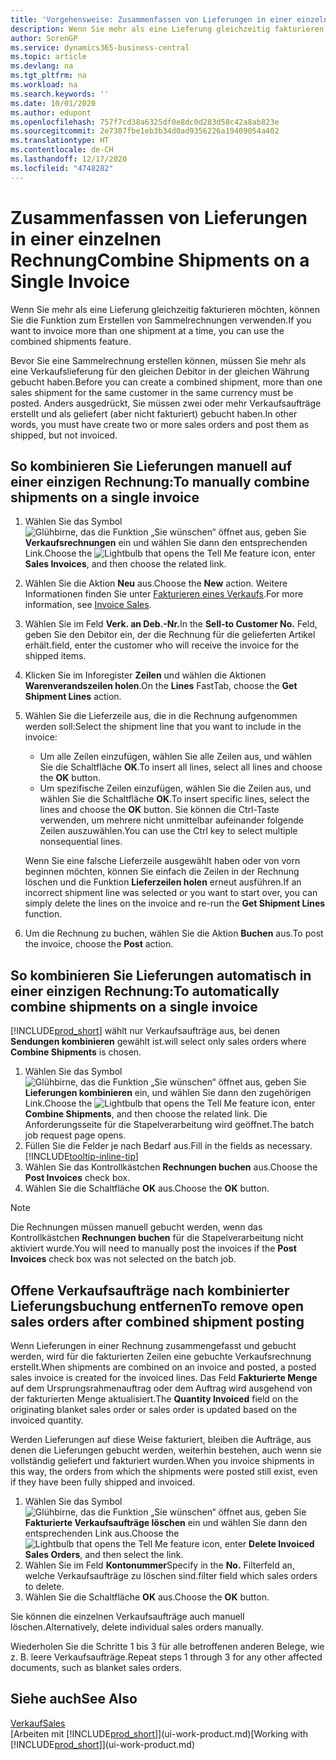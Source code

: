 ```yaml
---
title: 'Vorgehensweise: Zusammenfassen von Lieferungen in einer einzelnen Rechnung | Microsoft Docs'
description: Wenn Sie mehr als eine Lieferung gleichzeitig fakturieren möchten, können Sie die Funktion zum Erstellen von Sammelrechnungen verwenden.
author: SorenGP
ms.service: dynamics365-business-central
ms.topic: article
ms.devlang: na
ms.tgt_pltfrm: na
ms.workload: na
ms.search.keywords: ''
ms.date: 10/01/2020
ms.author: edupont
ms.openlocfilehash: 757f7cd38a6325df0e8dc0d283d58c42a8ab823e
ms.sourcegitcommit: 2e7307fbe1eb3b34d0ad9356226a19409054a402
ms.translationtype: HT
ms.contentlocale: de-CH
ms.lasthandoff: 12/17/2020
ms.locfileid: "4748282"
---
```

# <a name="combine-shipments-on-a-single-invoice"></a><span data-ttu-id="0faa9-103">Zusammenfassen von Lieferungen in einer einzelnen Rechnung</span><span class="sxs-lookup"><span data-stu-id="0faa9-103">Combine Shipments on a Single Invoice</span></span>
<span data-ttu-id="0faa9-104">Wenn Sie mehr als eine Lieferung gleichzeitig fakturieren möchten, können Sie die Funktion zum Erstellen von Sammelrechnungen verwenden.</span><span class="sxs-lookup"><span data-stu-id="0faa9-104">If you want to invoice more than one shipment at a time, you can use the combined shipments feature.</span></span>  

<span data-ttu-id="0faa9-105">Bevor Sie eine Sammelrechnung erstellen können, müssen Sie mehr als eine Verkaufslieferung für den gleichen Debitor in der gleichen Währung gebucht haben.</span><span class="sxs-lookup"><span data-stu-id="0faa9-105">Before you can create a combined shipment, more than one sales shipment for the same customer in the same currency must be posted.</span></span> <span data-ttu-id="0faa9-106">Anders ausgedrückt, Sie müssen zwei oder mehr Verkaufsaufträge erstellt und als geliefert (aber nicht fakturiert) gebucht haben.</span><span class="sxs-lookup"><span data-stu-id="0faa9-106">In other words, you must have create two or more sales orders and post them as shipped, but not invoiced.</span></span> 

## <a name="to-manually-combine-shipments-on-a-single-invoice"></a><span data-ttu-id="0faa9-107">So kombinieren Sie Lieferungen manuell auf einer einzigen Rechnung:</span><span class="sxs-lookup"><span data-stu-id="0faa9-107">To manually combine shipments on a single invoice</span></span>  
1. <span data-ttu-id="0faa9-108">Wählen Sie das Symbol ![Glühbirne, das die Funktion „Sie wünschen“ öffnet](media/ui-search/search_small.png "Tell Me-Funktion") aus, geben Sie **Verkaufsrechnungen** ein und wählen Sie dann den entsprechenden Link.</span><span class="sxs-lookup"><span data-stu-id="0faa9-108">Choose the ![Lightbulb that opens the Tell Me feature](media/ui-search/search_small.png "Tell me what you want to do") icon, enter **Sales Invoices**, and then choose the related link.</span></span>  
2. <span data-ttu-id="0faa9-109">Wählen Sie die Aktion **Neu** aus.</span><span class="sxs-lookup"><span data-stu-id="0faa9-109">Choose the **New** action.</span></span> <span data-ttu-id="0faa9-110">Weitere Informationen finden Sie unter [Fakturieren eines Verkaufs](sales-how-invoice-sales.md).</span><span class="sxs-lookup"><span data-stu-id="0faa9-110">For more information, see [Invoice Sales](sales-how-invoice-sales.md).</span></span>
3. <span data-ttu-id="0faa9-111">Wählen Sie im Feld **Verk. an Deb.-Nr.**</span><span class="sxs-lookup"><span data-stu-id="0faa9-111">In the **Sell-to Customer No.**</span></span> <span data-ttu-id="0faa9-112">Feld, geben Sie den Debitor ein, der die Rechnung für die gelieferten Artikel erhält.</span><span class="sxs-lookup"><span data-stu-id="0faa9-112">field, enter the customer who will receive the invoice for the shipped items.</span></span>  
4. <span data-ttu-id="0faa9-113">Klicken Sie im Inforegister **Zeilen** und wählen die  Aktionen **Warenverandszeilen holen**.</span><span class="sxs-lookup"><span data-stu-id="0faa9-113">On the **Lines** FastTab, choose the **Get Shipment Lines** action.</span></span>  
5. <span data-ttu-id="0faa9-114">Wählen Sie die Lieferzeile aus, die in die Rechnung aufgenommen werden soll:</span><span class="sxs-lookup"><span data-stu-id="0faa9-114">Select the shipment line that you want to include in the invoice:</span></span>  

    - <span data-ttu-id="0faa9-115">Um alle Zeilen einzufügen, wählen Sie alle Zeilen aus, und wählen Sie die Schaltfläche **OK**.</span><span class="sxs-lookup"><span data-stu-id="0faa9-115">To insert all lines, select all lines and choose the **OK** button.</span></span>  
    - <span data-ttu-id="0faa9-116">Um spezifische Zeilen einzufügen, wählen Sie die Zeilen aus, und wählen Sie die Schaltfläche **OK**.</span><span class="sxs-lookup"><span data-stu-id="0faa9-116">To insert specific lines, select the lines and choose the **OK** button.</span></span> <span data-ttu-id="0faa9-117">Sie können die Ctrl-Taste verwenden, um mehrere nicht unmittelbar aufeinander folgende Zeilen auszuwählen.</span><span class="sxs-lookup"><span data-stu-id="0faa9-117">You can use the Ctrl key to select multiple nonsequential lines.</span></span>  

    <span data-ttu-id="0faa9-118">Wenn Sie eine falsche Lieferzeile ausgewählt haben oder von vorn beginnen möchten, können Sie einfach die Zeilen in der Rechnung löschen und die Funktion **Lieferzeilen holen** erneut ausführen.</span><span class="sxs-lookup"><span data-stu-id="0faa9-118">If an incorrect shipment line was selected or you want to start over, you can simply delete the lines on the invoice and re-run the **Get Shipment Lines** function.</span></span>  
7. <span data-ttu-id="0faa9-119">Um die Rechnung zu buchen, wählen Sie die Aktion **Buchen** aus.</span><span class="sxs-lookup"><span data-stu-id="0faa9-119">To post the invoice, choose the **Post** action.</span></span>  

## <a name="to-automatically-combine-shipments-on-a-single-invoice"></a><span data-ttu-id="0faa9-120">So kombinieren Sie Lieferungen automatisch in einer einzigen Rechnung:</span><span class="sxs-lookup"><span data-stu-id="0faa9-120">To automatically combine shipments on a single invoice</span></span>  
[!INCLUDE[prod_short](includes/prod_short.md)] <span data-ttu-id="0faa9-121">wählt nur Verkaufsaufträge aus, bei denen **Sendungen kombinieren** gewählt ist.</span><span class="sxs-lookup"><span data-stu-id="0faa9-121">will select only sales orders where **Combine Shipments** is chosen.</span></span> 

1. <span data-ttu-id="0faa9-122">Wählen Sie das Symbol ![Glühbirne, das die Funktion „Sie wünschen“ öffnet](media/ui-search/search_small.png "Tell Me-Funktion") aus, geben Sie **Lieferungen kombinieren** ein, und wählen Sie dann den zugehörigen Link.</span><span class="sxs-lookup"><span data-stu-id="0faa9-122">Choose the ![Lightbulb that opens the Tell Me feature](media/ui-search/search_small.png "Tell me what you want to do") icon, enter **Combine Shipments**, and then choose the related link.</span></span> <span data-ttu-id="0faa9-123">Die Anforderungsseite für die Stapelverarbeitung wird geöffnet.</span><span class="sxs-lookup"><span data-stu-id="0faa9-123">The batch job request page opens.</span></span>  
2. <span data-ttu-id="0faa9-124">Füllen Sie die Felder je nach Bedarf aus.</span><span class="sxs-lookup"><span data-stu-id="0faa9-124">Fill in the fields as necessary.</span></span> [!INCLUDE[tooltip-inline-tip](includes/tooltip-inline-tip_md.md)]
3. <span data-ttu-id="0faa9-125">Wählen Sie das Kontrollkästchen **Rechnungen buchen** aus.</span><span class="sxs-lookup"><span data-stu-id="0faa9-125">Choose the **Post Invoices** check box.</span></span>  
4. <span data-ttu-id="0faa9-126">Wählen Sie die Schaltfläche **OK** aus.</span><span class="sxs-lookup"><span data-stu-id="0faa9-126">Choose the **OK** button.</span></span>  

> [!NOTE]  
>  <span data-ttu-id="0faa9-127">Die Rechnungen müssen manuell gebucht werden, wenn das Kontrollkästchen **Rechnungen buchen** für die Stapelverarbeitung nicht aktiviert wurde.</span><span class="sxs-lookup"><span data-stu-id="0faa9-127">You will need to manually post the invoices if the **Post Invoices** check box was not selected on the batch job.</span></span>  

## <a name="to-remove-open-sales-orders-after-combined-shipment-posting"></a><span data-ttu-id="0faa9-128">Offene Verkaufsaufträge nach kombinierter Lieferungsbuchung entfernen</span><span class="sxs-lookup"><span data-stu-id="0faa9-128">To remove open sales orders after combined shipment posting</span></span> 
<span data-ttu-id="0faa9-129">Wenn Lieferungen in einer Rechnung zusammengefasst und gebucht werden, wird für die fakturierten Zeilen eine gebuchte Verkaufsrechnung erstellt.</span><span class="sxs-lookup"><span data-stu-id="0faa9-129">When shipments are combined on an invoice and posted, a posted sales invoice is created for the invoiced lines.</span></span> <span data-ttu-id="0faa9-130">Das Feld **Fakturierte Menge** auf dem Ursprungsrahmenauftrag oder dem Auftrag wird ausgehend von der fakturierten Menge aktualisiert.</span><span class="sxs-lookup"><span data-stu-id="0faa9-130">The **Quantity Invoiced** field on the originating blanket sales order or sales order is updated based on the invoiced quantity.</span></span>  

<span data-ttu-id="0faa9-131">Werden Lieferungen auf diese Weise fakturiert, bleiben die Aufträge, aus denen die Lieferungen gebucht werden, weiterhin bestehen, auch wenn sie vollständig geliefert und fakturiert wurden.</span><span class="sxs-lookup"><span data-stu-id="0faa9-131">When you invoice shipments in this way, the orders from which the shipments were posted still exist, even if they have been fully shipped and invoiced.</span></span>   

1. <span data-ttu-id="0faa9-132">Wählen Sie das Symbol ![Glühbirne, das die Funktion „Sie wünschen“ öffnet](media/ui-search/search_small.png "Tell Me-Funktion") aus, geben Sie **Fakturierte Verkaufsaufträge löschen** ein und wählen Sie dann den entsprechenden Link aus.</span><span class="sxs-lookup"><span data-stu-id="0faa9-132">Choose the ![Lightbulb that opens the Tell Me feature](media/ui-search/search_small.png "Tell me what you want to do") icon, enter **Delete Invoiced Sales Orders**, and then select the link.</span></span>  
2. <span data-ttu-id="0faa9-133">Wählen Sie im Feld **Kontonummer**</span><span class="sxs-lookup"><span data-stu-id="0faa9-133">Specify in the **No.**</span></span> <span data-ttu-id="0faa9-134">Filterfeld an, welche Verkaufsaufträge zu löschen sind.</span><span class="sxs-lookup"><span data-stu-id="0faa9-134">filter field which sales orders to delete.</span></span>  
3. <span data-ttu-id="0faa9-135">Wählen Sie die Schaltfläche **OK** aus.</span><span class="sxs-lookup"><span data-stu-id="0faa9-135">Choose the **OK** button.</span></span>  

<span data-ttu-id="0faa9-136">Sie können die einzelnen Verkaufsaufträge auch manuell löschen.</span><span class="sxs-lookup"><span data-stu-id="0faa9-136">Alternatively, delete individual sales orders manually.</span></span>  

<span data-ttu-id="0faa9-137">Wiederholen Sie die Schritte 1 bis 3 für alle betroffenen anderen Belege, wie z. B. leere Verkaufsaufträge.</span><span class="sxs-lookup"><span data-stu-id="0faa9-137">Repeat steps 1 through 3 for any other affected documents, such as blanket sales orders.</span></span>

## <a name="see-also"></a><span data-ttu-id="0faa9-138">Siehe auch</span><span class="sxs-lookup"><span data-stu-id="0faa9-138">See Also</span></span>  
[<span data-ttu-id="0faa9-139">Verkauf</span><span class="sxs-lookup"><span data-stu-id="0faa9-139">Sales</span></span>](sales-manage-sales.md)  
<span data-ttu-id="0faa9-140">[Arbeiten mit [!INCLUDE[prod_short](includes/prod_short.md)]](ui-work-product.md)</span><span class="sxs-lookup"><span data-stu-id="0faa9-140">[Working with [!INCLUDE[prod_short](includes/prod_short.md)]](ui-work-product.md)</span></span>
